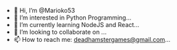- 👋 Hi, I’m @Marioko53
- 👀 I’m interested in Python Programming...
- 🌱 I’m currently learning NodeJS and React...
- 💞️ I’m looking to collaborate on ...
- 📫 How to reach me: deadhamstergames@gmail.com...

<!---
Marioko53/Marioko53 is a ✨ special ✨ repository because its `README.md` (this file) appears on your GitHub profile.
You can click the Preview link to take a look at your changes.
--->
